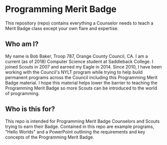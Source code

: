 <h1 algin='center'> Programming Merit Badge </h1>
This repository (repo) contains everything a Counselor needs to teach a Merit Badge class except your own flare and expertise.  

## Who am I?
My name is Bob Baker, Troop 787, Orange County Council, CA.
I am a current (as of 2018) Computer Science student at Saddleback College.  I joined Scouts in 2007 and earned my Eagle in 2014. Since 2010, I have been working with the Council's NYLT program while trying to help build permanent programs across the Council including this Programming Merit Badge material.  I hope this material helps lower the barrier to teaching the Programming Merit Badge so more Scouts can be introduced to the world of programming.

## Who is this for?
This repo is intended for Programming Merit Badge Counselors and Scouts trying to earn their Badge. Contained in this repo are example programs, "Hello Worlds" and a PowerPoint outlining the requirements and key concepts of the Programming Merit Badge.  


